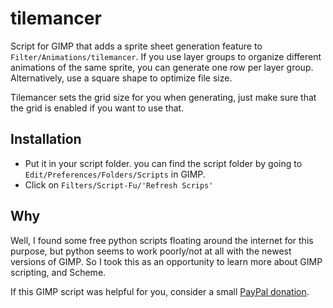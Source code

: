 # tilemancer
Script for GIMP that adds a sprite sheet generation feature to `Filter/Animations/tilemancer`. If you use layer groups to organize different animations of the same sprite, you can generate one row per layer group. Alternatively, use a square shape to optimize file size.

Tilemancer sets the grid size for you when generating, just make sure that the grid is enabled if you want to use that.

## Installation
* Put it in your script folder. you can find the script folder by going to `Edit/Preferences/Folders/Scripts` in GIMP.
* Click on `Filters/Script-Fu/'Refresh Scrips'`

## Why
Well, I found some free python scripts floating around the internet for this purpose, but python seems to work poorly/not at all with the newest versions of GIMP. So I took this as an opportunity to learn more about GIMP scripting, and Scheme.

If this GIMP script was helpful for you, consider a small [PayPal donation](https://www.paypal.com/donate/?hosted_button_id=EJ6PDT5HB8Q4C). 
